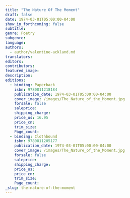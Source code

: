 ```yaml
---
title: "The Nature Of The Moment"
draft: false
date: 1974-03-01T05:00:00-04:00
show_in_forthcoming: false
subtitle:
genre: Poetry
subgenre:
language:
authors:
  - author/valentine-ackland.md
translators:
editors:
contributors:
featured_image:
description:
editions:
  - binding: Paperback
    isbn: 9780811218184
    publication_date: 1974-03-01T05:00:00-04:00
    cover_image: /images/The_Nature_of_the_Moment.jpg
    forsale: false
    saleprice:
    shipping_charge:
    price_us: 16.95
    price_cn:
    trim_size:
    Page_count:
  - binding: Clothbound
    isbn: 9780811205177
    publication_date: 1974-03-01T05:00:00-04:00
    cover_image: /images/The_Nature_of_the_Moment.jpg
    forsale: false
    saleprice:
    shipping_charge:
    price_us:
    price_cn:
    trim_size:
    Page_count:
_slug: the-nature-of-the-moment
---
```

